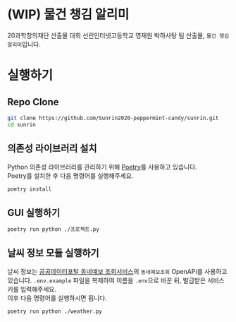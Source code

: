 # (WIP) 물건 챙김 알리미
20과학창의재단 산출물 대회 선린인터넷고등학교 영재원 박하사탕 팀 산출물, `물건 챙김 알리미`입니다.
# 실행하기
## Repo Clone
```sh
git clone https://github.com/Sunrin2020-peppermint-candy/sunrin.git
cd sunrin
```
## 의존성 라이브러리 설치
Python 의존성 라이브러리를 관리하기 위해 [Poetry](https://python-poetry.org/)를 사용하고 있습니다.  
Poetry를 설치한 후 다음 명령어를 실행해주세요.
```sh
poetry install
```
## GUI 실행하기
```sh
poetry run python ./프로젝트.py
```
## 날씨 정보 모듈 실행하기
날씨 정보는 [공공데이터포털 동네예보 조회서비스](https://data.go.kr/tcs/dss/selectApiDataDetailView.do?publicDataPk=15057682)의 `동네예보조회` OpenAPI를 사용하고 있습니다.
`.env.example` 파일을 복제하여 이름을 `.env`으로 바꾼 뒤, 발급받은 서비스키를 입력해주세요.  
이후 다음 명령어를 실행하시면 됩니다.
```sh
poetry run python ./weather.py
```
